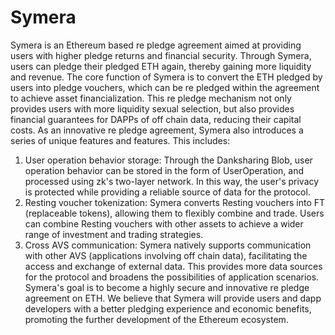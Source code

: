# Symera

Symera is an Ethereum based re pledge agreement aimed at providing users with higher pledge returns and financial security. Through Symera, users can pledge their pledged ETH again, thereby gaining more liquidity and revenue.
The core function of Symera is to convert the ETH pledged by users into pledge vouchers, which can be re pledged within the agreement to achieve asset financialization. This re pledge mechanism not only provides users with more liquidity sexual selection, but also provides financial guarantees for DAPPs of off chain data, reducing their capital costs.
As an innovative re pledge agreement, Symera also introduces a series of unique features and features. This includes:
1. User operation behavior storage: Through the Danksharing Blob, user operation behavior can be stored in the form of UserOperation, and processed using zk's two-layer network. In this way, the user's privacy is protected while providing a reliable source of data for the protocol.
2. Resting voucher tokenization: Symera converts Resting vouchers into FT (replaceable tokens), allowing them to flexibly combine and trade. Users can combine Resting vouchers with other assets to achieve a wider range of investment and trading strategies.
3. Cross AVS communication: Symera natively supports communication with other AVS (applications involving off chain data), facilitating the access and exchange of external data. This provides more data sources for the protocol and broadens the possibilities of application scenarios.
Symera's goal is to become a highly secure and innovative re pledge agreement on ETH. We believe that Symera will provide users and dapp developers with a better pledging experience and economic benefits, promoting the further development of the Ethereum ecosystem.